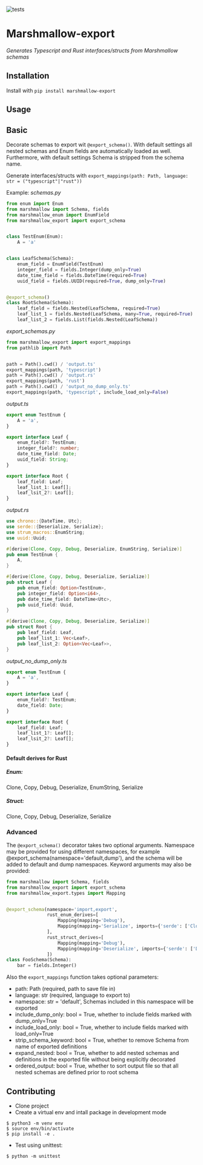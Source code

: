 ![tests](https://github.com/santerioksanen/marshmallow-export/actions/workflows/run_tests.yml/badge.svg?branch=main)

# Marshmallow-export
_Generates Typescript and Rust interfaces/structs from Marshmallow schemas_

## Installation
Install with `pip install marshmallow-export`

## Usage
## Basic
Decorate schemas to export wit `@export_schema()`. With default settings all nested schemas and Enum fields are automatically loaded as well. Furthermore, with default settings Schema is stripped from the schema name.

Generate interfaces/structs with `export_mappings(path: Path, language: str = ("typescript"|"rust"))`

Example:
_schemas.py_
```python
from enum import Enum
from marshmallow import Schema, fields
from marshmallow_enum import EnumField
from marshmallow_export import export_schema


class TestEnum(Enum):
    A = 'a'


class LeafSchema(Schema):
    enum_field = EnumField(TestEnum)
    integer_field = fields.Integer(dump_only=True)
    date_time_field = fields.DateTime(required=True)
    uuid_field = fields.UUID(required=True, dump_only=True)


@export_schema()
class RootSchema(Schema):
    leaf_field = fields.Nested(LeafSchema, required=True)
    leaf_list_1 = fields.Nested(LeafSchema, many=True, required=True)
    leaf_list_2 = fields.List(fields.Nested(LeafSchema))
```

_export_schemas.py_
```python
from marshmallow_export import export_mappings
from pathlib import Path


path = Path().cwd() / 'output.ts'
export_mappings(path, 'typescript')
path = Path().cwd() / 'output.rs'
export_mappings(path, 'rust')
path = Path().cwd() / 'output_no_dump_only.ts'
export_mappings(path, 'typescript', include_load_only=False)
```

_output.ts_
```typescript
export enum TestEnum {
    A = 'a',
}

export interface Leaf {
    enum_field?: TestEnum;
    integer_field?: number;
    date_time_field: Date;
    uuid_field: String;
}

export interface Root {
    leaf_field: Leaf;
    leaf_list_1: Leaf[];
    leaf_lsit_2?: Leaf[];
}
```

_output.rs_
```rust
use chrono::{DateTime, Utc};
use serde::{Deserialize, Serialize};
use strum_macros::EnumString;
use uuid::Uuid;

#[derive(Clone, Copy, Debug, Deserialize, EnumString, Serialize)]
pub enum TestEnum {
    A,
}

#[derive(Clone, Copy, Debug, Deserialize, Serialize)]
pub struct Leaf {
    pub enum_field: Option<TestEnum>,
    pub integer_field: Option<i64>,
    pub date_time_field: DateTime<Utc>,
    pub uuid_field: Uuid,
}

#[derive(Clone, Copy, Debug, Deserialize, Serialize)]
pub struct Root {
    pub leaf_field: Leaf,
    pub leaf_list_1: Vec<Leaf>,
    pub leaf_list_2: Option<Vec<Leaf>>,
}
```

_output_no_dump_only.ts_
```typescript
export enum TestEnum {
    A = 'a',
}

export interface Leaf {
    enum_field?: TestEnum;
    date_field: Date;
}

export interface Root {
    leaf_field: Leaf;
    leaf_list_1?: Leaf[];
    leaf_lsit_2?: Leaf[];
}
```

#### Default derives for Rust
##### Enum:
Clone, Copy, Debug, Deserialize, EnumString, Serialize
##### Struct:
Clone, Copy, Debug, Deserialize, Serialize

### Advanced
The `@export_schema()` decorator takes two optional arguments. Namespace may be provided for using different namespaces, for example @export_schema(namespace='default,dump'), and the schema will be added to default and dump namespaces. Keyword arguments may also be provided:

```python
from marshmallow import Schema, fields
from marshmallow_export import export_schema
from marshmallow_export.types import Mapping


@export_schema(namespace='import,export',
               rust_enum_derives=[
                   Mapping(mapping='Debug'),
                   Mapping(mapping='Serialize', imports={'serde': ['Clone']})
               ],
               rust_struct_derives=[
                   Mapping(mapping='Debug'),
                   Mapping(mapping='Deserialize', imports={'serde': ['Deserialize']})
               ])
class FooSchema(Schema):
    bar = fields.Integer()
```

Also the `export_mappings` function takes optional parameters:
* path: Path (required, path to save file in)
* language: str (required, language to export to)
* namespace: str = 'default', Schemas included in this namespace will be exported
* include_dump_only: bool = True, whether to include fields marked with dump_only=True
* include_load_only: bool = True, whether to include fields marked with load_only=True
* strip_schema_keyword: bool = True, whether to remove Schema from name of exported definitions
* expand_nested: bool = True, whether to add nested schemas and definitions in the exported file without being explicitly decorated
* ordered_output: bool = True, whether to sort output file so that all nested schemas are defined prior to root schema

## Contributing
* Clone project
* Create a virtual env and intall package in development mode
```concole
$ python3 -m venv env
$ source env/bin/activate
$ pip install -e .
```
* Test using unittest:
```console
$ python -m unittest
```
